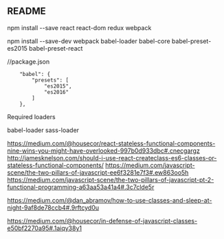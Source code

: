 ## README


npm install --save react react-dom redux webpack


npm install --save-dev webpack babel-loader babel-core babel-preset-es2015 babel-preset-react


//package.json

```
    "babel": {
        "presets": [
            "es2015", 
            "es2016"
        ]
    },
```

Required loaders

babel-loader
sass-loader

https://medium.com/@housecor/react-stateless-functional-components-nine-wins-you-might-have-overlooked-997b0d933dbc#.cnecgargz
http://jamesknelson.com/should-i-use-react-createclass-es6-classes-or-stateless-functional-components/
https://medium.com/javascript-scene/the-two-pillars-of-javascript-ee6f3281e7f3#.ew863oo5h
https://medium.com/javascript-scene/the-two-pillars-of-javascript-pt-2-functional-programming-a63aa53a41a4#.3c7clde5r

https://medium.com/@dan_abramov/how-to-use-classes-and-sleep-at-night-9af8de78ccb4#.9rftcyd0u

https://medium.com/@housecor/in-defense-of-javascript-classes-e50bf2270a95#.1aiqy38y1